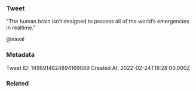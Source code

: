 ### Tweet
"The human brain isn’t designed to process all of the world’s emergencies in realtime."

@naval

### Metadata
Tweet ID: 1496914824894169089
Created At: 2022-02-24T18:28:00.000Z

### Related

